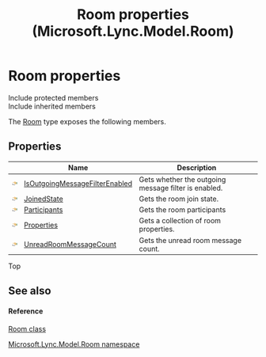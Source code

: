 ﻿---
title: Room properties (Microsoft.Lync.Model.Room)
TOCTitle: Room properties
ms:assetid: Properties.T:Microsoft.Lync.Model.Room.Room_DI_3_UC_OCS14MrefLyncWPF
ms:mtpsurl: https://msdn.microsoft.com/en-us/library/microsoft.lync.model.room.room_di_3_uc_ocs14mreflyncwpf_properties(v=office.15)
ms:contentKeyID: 48588578
ms.date: 07/28/2014
mtps_version: v=office.15
---

# Room properties

Include protected members  
Include inherited members  

The [Room](room-class-microsoft-lync-model-room_2.md) type exposes the following members.

## Properties

<table>
<thead>
<tr class="header">
<th> </th>
<th>Name</th>
<th>Description</th>
</tr>
</thead>
<tbody>
<tr class="odd">
<td><img src="images/JJ275421.pubproperty(Office.15).gif" title="Public property" alt="Public property" /></td>
<td><a href="room-isoutgoingmessagefilterenabled-property-microsoft-lync-model-room_2.md">IsOutgoingMessageFilterEnabled</a></td>
<td>Gets whether the outgoing message filter is enabled.</td>
</tr>
<tr class="even">
<td><img src="images/JJ275421.pubproperty(Office.15).gif" title="Public property" alt="Public property" /></td>
<td><a href="room-joinedstate-property-microsoft-lync-model-room_2.md">JoinedState</a></td>
<td>Gets the room join state.</td>
</tr>
<tr class="odd">
<td><img src="images/JJ275421.pubproperty(Office.15).gif" title="Public property" alt="Public property" /></td>
<td><a href="room-participants-property-microsoft-lync-model-room_2.md">Participants</a></td>
<td>Gets the room participants</td>
</tr>
<tr class="even">
<td><img src="images/JJ275421.pubproperty(Office.15).gif" title="Public property" alt="Public property" /></td>
<td><a href="room-properties-property-microsoft-lync-model-room_2.md">Properties</a></td>
<td>Gets a collection of room properties.</td>
</tr>
<tr class="odd">
<td><img src="images/JJ275421.pubproperty(Office.15).gif" title="Public property" alt="Public property" /></td>
<td><a href="room-unreadroommessagecount-property-microsoft-lync-model-room_2.md">UnreadRoomMessageCount</a></td>
<td>Gets the unread room message count.</td>
</tr>
</tbody>
</table>


Top

## See also

#### Reference

[Room class](room-class-microsoft-lync-model-room_2.md)

[Microsoft.Lync.Model.Room namespace](microsoft-lync-model-room-namespace_2.md)

